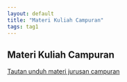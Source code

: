 ```yaml
---
layout: default
title: "Materi Kuliah Campuran"
tags: tag1
---
```


## Materi Kuliah Campuran

[Tautan unduh materi jurusan campuran](http://adf.ly/230788/nonregstmik2014)
